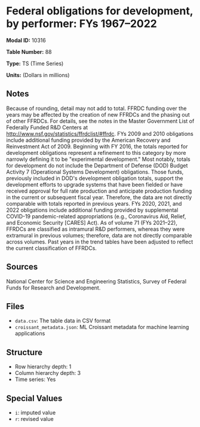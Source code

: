 # Federal obligations for development, by performer: FYs 1967&#8211;2022

**Modal ID:** 10316

**Table Number:** 88

**Type:** TS (Time Series)

**Units:** (Dollars in millions)

## Notes

Because of rounding, detail may not add to total. FFRDC funding over the years may be affected by the creation of new FFRDCs and the phasing out of other FFRDCs. For details, see the notes in the Master Government List of Federally Funded R&D Centers at http://www.nsf.gov/statistics/ffrdclist/#ffrdc. FYs 2009 and 2010 obligations include additional funding provided by the American Recovery and Reinvestment Act of 2009. Beginning with FY 2016, the totals reported for development obligations represent a refinement to this category by more narrowly defining it to be "experimental development." Most notably, totals for development do not include the Department of Defense (DOD) Budget Activity 7 (Operational Systems Development) obligations. Those funds, previously included in DOD's development obligation totals, support the development efforts to upgrade systems that have been fielded or have received approval for full rate production and anticipate production funding in the current or subsequent fiscal year. Therefore, the data are not directly comparable with totals reported in previous years. FYs 2020, 2021, and 2022 obligations include additional funding provided by supplemental COVID-19 pandemic-related appropriations (e.g., Coronavirus Aid, Relief, and Economic Security [CARES] Act). As of volume 71 (FYs 2021–22), FFRDCs are classified as intramural R&D performers, whereas they were extramural in previous volumes; therefore, data are not directly comparable across volumes. Past years in the trend tables have been adjusted to reflect the current classification of FFRDCs.

## Sources

National Center for Science and Engineering Statistics, Survey of Federal Funds for Research and Development.

## Files

- `data.csv`: The table data in CSV format
- `croissant_metadata.json`: ML Croissant metadata for machine learning applications

## Structure

- Row hierarchy depth: 1
- Column hierarchy depth: 3
- Time series: Yes

## Special Values

- `i`: imputed value
- `r`: revised value
